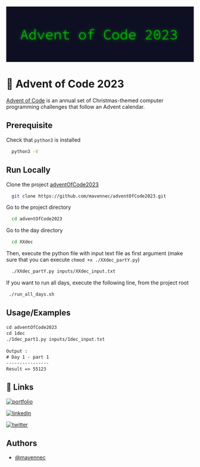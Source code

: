 
![Logo](advent-of-code-logo.png)


# 🎄 Advent of Code 2023

[Advent of Code](https://adventofcode.com) is an annual set of Christmas-themed computer programming challenges that follow an Advent calendar.


## Prerequisite

Check that `python3` is installed

```bash
  python3 -V
```

## Run Locally

Clone the project [adventOfCode2023](https://github.com/mavennec/adventOfCode2023)

```bash
  git clone https://github.com/mavennec/adventOfCode2023.git
```

Go to the project directory

```bash
  cd adventOfCode2023
```

Go to the day directory

```bash
  cd XXdec
```

Then, execute the python file with input text file as first argument
(make sure that you can execute `chmod +x ./XXdec_partY.py`)

```bash
  ./XXdec_partY.py inputs/XXdec_input.txt
```

If you want to run all days, execute the following line, from the project root

```bash
 ./run_all_days.sh
```



## Usage/Examples

```shell
cd adventOfCode2023
cd 1dec
./1dec_part1.py inputs/1dec_input.txt

Output :
# Day 1 - part 1
----------------
Result => 55123
```




## 🔗 Links
[![portfolio](https://img.shields.io/badge/my_portfolio-000?style=for-the-badge&logo=ko-fi&logoColor=white)](https://devkopp.com/)

[![linkedin](https://img.shields.io/badge/linkedin-0A66C2?style=for-the-badge&logo=linkedin&logoColor=white)](https://www.linkedin.com/in/mael-avennec-727013170/)

[![twitter](https://img.shields.io/badge/twitter-1DA1F2?style=for-the-badge&logo=twitter&logoColor=white)](https://twitter.com/mv_kopp)


## Authors

- [@mavennec](https://www.github.com/mavennec)

